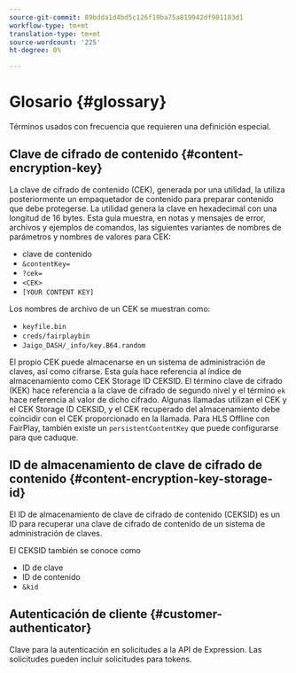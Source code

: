 ```yaml
---
source-git-commit: 89bdda1d4bd5c126f19ba75a819942df901183d1
workflow-type: tm+mt
translation-type: tm+mt
source-wordcount: '225'
ht-degree: 0%

---
```



# Glosario {#glossary}

Términos usados con frecuencia que requieren una definición especial.

## Clave de cifrado de contenido {#content-encryption-key}

La clave de cifrado de contenido (CEK), generada por una utilidad, la utiliza posteriormente un empaquetador de contenido para preparar contenido que debe protegerse.
La utilidad genera la clave en hexadecimal con una longitud de 16 bytes.
Esta guía muestra, en notas y mensajes de error, archivos y ejemplos de comandos, las siguientes variantes de nombres de parámetros y nombres de valores para CEK:

* clave de contenido
* `&contentKey=`
* `?cek=`
* `<CEK>`
* `[YOUR CONTENT KEY]`

Los nombres de archivo de un CEK se muestran como:

* `keyfile.bin`
* `creds/fairplaybin`
* `Jaigo_DASH/_info/key.B64.random`

El propio CEK puede almacenarse en un sistema de administración de claves, así como cifrarse. Esta guía hace referencia al índice de almacenamiento como CEK Storage ID CEKSID. El término clave de cifrado (KEK) hace referencia a la clave de cifrado de segundo nivel y el término `ek` hace referencia al valor de dicho cifrado.
Algunas llamadas utilizan el CEK y el CEK Storage ID CEKSID, y el CEK recuperado del almacenamiento debe coincidir con el CEK proporcionado en la llamada.
Para HLS Offline con FairPlay, también existe un `persistentContentKey` que puede configurarse para que caduque.

## ID de almacenamiento de clave de cifrado de contenido {#content-encryption-key-storage-id}

El ID de almacenamiento de clave de cifrado de contenido (CEKSID) es un ID para recuperar una clave de cifrado de contenido de un sistema de administración de claves.

El CEKSID también se conoce como
* ID de clave
* ID de contenido
* `&kid`

## Autenticación de cliente {#customer-authenticator}

Clave para la autenticación en solicitudes a la API de Expression. Las solicitudes pueden incluir solicitudes para tokens.